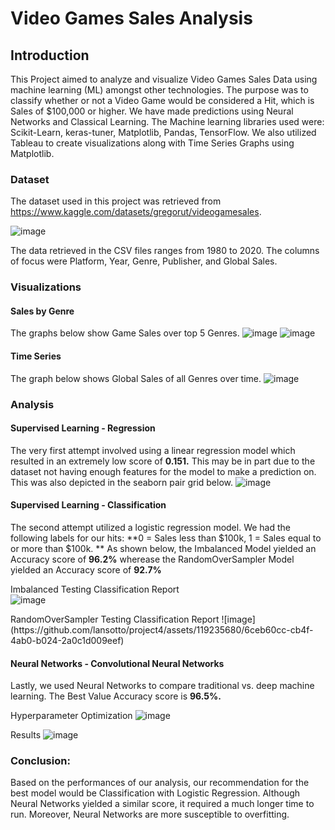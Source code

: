 # Video Games Sales Analysis


## Introduction
This Project aimed to analyze and visualize Video Games Sales Data using machine learning (ML) amongst other technologies. The purpose was to classify whether or not a Video Game would be considered a Hit, which is Sales of $100,000 or higher.
We have made predictions using Neural Networks and Classical Learning. The Machine learning libraries used were: Scikit-Learn, keras-tuner, Matplotlib, Pandas, TensorFlow. We also utilized Tableau to create visualizations along with Time Series Graphs using Matplotlib.


### Dataset
The dataset used in this project was retrieved from https://www.kaggle.com/datasets/gregorut/videogamesales.

![image](https://github.com/lansotto/project4/assets/119235680/6cb994c7-212c-41e8-b610-0ea544754bd3)

The data retrieved in the CSV files ranges from 1980 to 2020. The columns of focus were Platform, Year, Genre, Publisher, and Global Sales.
<p>


### Visualizations
#### Sales by Genre
The graphs below show Game Sales over top 5 Genres.
 ![image](https://github.com/lansotto/project4/assets/119235680/b443bcfe-f757-49fd-b799-361647779f98)
![image](https://github.com/lansotto/project4/assets/119235680/710035c9-52e0-40b2-b1b0-a2df2e19dc52)
<p>
 
 #### Time Series
The graph below shows Global Sales of all Genres over time.
 ![image](https://github.com/lansotto/project4/assets/119235680/81c7c852-1f99-4c28-83d9-e6e484ebcab2)
<p>

### Analysis
#### Supervised Learning - Regression
The very first attempt involved using a linear regression model which resulted in an extremely low score of **0.151.** This may be in part due to the dataset not having enough features for the model to make a prediction on. This was also depicted in the seaborn pair grid below.
 ![image](https://github.com/lansotto/project4/assets/119235680/e6882daa-3ab2-4c65-b733-5fbff1bda293)


#### Supervised Learning - Classification
The second attempt utilized a logistic regression model. We had the following labels for our hits: **0 = Sales less than $100k, 1 = Sales equal to or more than $100k. **
As shown below, the Imbalanced Model yielded an Accuracy score of **96.2%** wherease the RandomOverSampler Model yielded an Accuracy score of **92.7%**
 
Imbalanced Testing Classification Report  
![image](https://github.com/lansotto/project4/assets/119235680/f37f07c2-9aa0-4f40-854d-745c50dc16b0)
<p>
RandomOverSampler Testing Classification Report  
![image](https://github.com/lansotto/project4/assets/119235680/6ceb60cc-cb4f-4ab0-b024-2a0c1d009eef)
<p>

#### Neural Networks - Convolutional Neural Networks
Lastly, we used Neural Networks to compare traditional vs. deep machine learning. The Best Value Accuracy score is **96.5%.**
 
Hyperparameter Optimization
![image](https://github.com/lansotto/project4/assets/119235680/ebcb7330-bbb9-4eba-96a2-326d2a40604c)

 Results
 ![image](https://github.com/lansotto/project4/assets/119235680/0cd58b49-06c1-4205-890d-6563472aeb13)


### Conclusion:
Based on the performances of our analysis, our recommendation for the best model would be Classification with Logistic Regression. Although Neural Networks yielded a similar score, it required a much longer time to run. Moreover, Neural Networks are more susceptible to overfitting.
